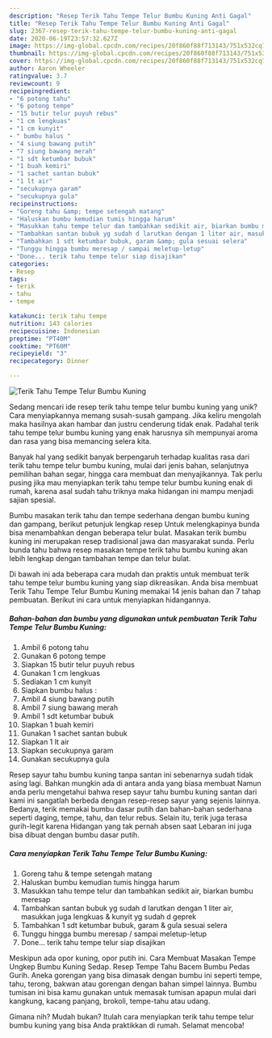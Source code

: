 ```yaml
---
description: "Resep Terik Tahu Tempe Telur Bumbu Kuning Anti Gagal"
title: "Resep Terik Tahu Tempe Telur Bumbu Kuning Anti Gagal"
slug: 2367-resep-terik-tahu-tempe-telur-bumbu-kuning-anti-gagal
date: 2020-06-19T23:57:32.627Z
image: https://img-global.cpcdn.com/recipes/20f860f88f713143/751x532cq70/terik-tahu-tempe-telur-bumbu-kuning-foto-resep-utama.jpg
thumbnail: https://img-global.cpcdn.com/recipes/20f860f88f713143/751x532cq70/terik-tahu-tempe-telur-bumbu-kuning-foto-resep-utama.jpg
cover: https://img-global.cpcdn.com/recipes/20f860f88f713143/751x532cq70/terik-tahu-tempe-telur-bumbu-kuning-foto-resep-utama.jpg
author: Aaron Wheeler
ratingvalue: 3.7
reviewcount: 9
recipeingredient:
- "6 potong tahu"
- "6 potong tempe"
- "15 butir telur puyuh rebus"
- "1 cm lengkuas"
- "1 cm kunyit"
- " bumbu halus "
- "4 siung bawang putih"
- "7 siung bawang merah"
- "1 sdt ketumbar bubuk"
- "1 buah kemiri"
- "1 sachet santan bubuk"
- "1 lt air"
- "secukupnya garam"
- "secukupnya gula"
recipeinstructions:
- "Goreng tahu &amp; tempe setengah matang"
- "Haluskan bumbu kemudian tumis hingga harum"
- "Masukkan tahu tempe telur dan tambahkan sedikit air, biarkan bumbu meresap"
- "Tambahkan santan bubuk yg sudah d larutkan dengan 1 liter air, masukkan juga lengkuas &amp; kunyit yg sudah d geprek"
- "Tambahkan 1 sdt ketumbar bubuk, garam &amp; gula sesuai selera"
- "Tunggu hingga bumbu meresap / sampai meletup-letup"
- "Done... terik tahu tempe telur siap disajikan"
categories:
- Resep
tags:
- terik
- tahu
- tempe

katakunci: terik tahu tempe 
nutrition: 143 calories
recipecuisine: Indonesian
preptime: "PT40M"
cooktime: "PT60M"
recipeyield: "3"
recipecategory: Dinner

---
```



![Terik Tahu Tempe Telur Bumbu Kuning](https://img-global.cpcdn.com/recipes/20f860f88f713143/751x532cq70/terik-tahu-tempe-telur-bumbu-kuning-foto-resep-utama.jpg)

Sedang mencari ide resep terik tahu tempe telur bumbu kuning yang unik? Cara menyiapkannya memang susah-susah gampang. Jika keliru mengolah maka hasilnya akan hambar dan justru cenderung tidak enak. Padahal terik tahu tempe telur bumbu kuning yang enak harusnya sih mempunyai aroma dan rasa yang bisa memancing selera kita.

Banyak hal yang sedikit banyak berpengaruh terhadap kualitas rasa dari terik tahu tempe telur bumbu kuning, mulai dari jenis bahan, selanjutnya pemilihan bahan segar, hingga cara membuat dan menyajikannya. Tak perlu pusing jika mau menyiapkan terik tahu tempe telur bumbu kuning enak di rumah, karena asal sudah tahu triknya maka hidangan ini mampu menjadi sajian spesial.

Bumbu masakan terik tahu dan tempe sederhana dengan bumbu kuning dan gampang, berikut petunjuk lengkap resep Untuk melengkapinya bunda bisa menambahkan dengan beberapa telur bulat. Masakan terik bumbu kuning ini merupakan resep tradisional jawa dan masyarakat sunda. Perlu bunda tahu bahwa resep masakan tempe terik tahu bumbu kuning akan lebih lengkap dengan tambahan tempe dan telur bulat.


Di bawah ini ada beberapa cara mudah dan praktis untuk membuat terik tahu tempe telur bumbu kuning yang siap dikreasikan. Anda bisa membuat Terik Tahu Tempe Telur Bumbu Kuning memakai 14 jenis bahan dan 7 tahap pembuatan. Berikut ini cara untuk menyiapkan hidangannya.

<!--inarticleads1-->

##### Bahan-bahan dan bumbu yang digunakan untuk pembuatan Terik Tahu Tempe Telur Bumbu Kuning:

1. Ambil 6 potong tahu
1. Gunakan 6 potong tempe
1. Siapkan 15 butir telur puyuh rebus
1. Gunakan 1 cm lengkuas
1. Sediakan 1 cm kunyit
1. Siapkan  bumbu halus :
1. Ambil 4 siung bawang putih
1. Ambil 7 siung bawang merah
1. Ambil 1 sdt ketumbar bubuk
1. Siapkan 1 buah kemiri
1. Gunakan 1 sachet santan bubuk
1. Siapkan 1 lt air
1. Siapkan secukupnya garam
1. Gunakan secukupnya gula


Resep sayur tahu bumbu kuning tanpa santan ini sebenarnya sudah tidak asing lagi. Bahkan mungkin ada di antara anda yang biasa membuat Namun anda perlu mengetahui bahwa resep sayur tahu bumbu kuning santan dari kami ini sangatlah berbeda dengan resep-resep sayur yang sejenis lainnya. Bedanya, terik memakai bumbu dasar putih dan bahan-bahan sederhana seperti daging, tempe, tahu, dan telur rebus. Selain itu, terik juga terasa gurih-legit karena Hidangan yang tak pernah absen saat Lebaran ini juga bisa dibuat dengan bumbu dasar putih. 

<!--inarticleads2-->

##### Cara menyiapkan Terik Tahu Tempe Telur Bumbu Kuning:

1. Goreng tahu &amp; tempe setengah matang
1. Haluskan bumbu kemudian tumis hingga harum
1. Masukkan tahu tempe telur dan tambahkan sedikit air, biarkan bumbu meresap
1. Tambahkan santan bubuk yg sudah d larutkan dengan 1 liter air, masukkan juga lengkuas &amp; kunyit yg sudah d geprek
1. Tambahkan 1 sdt ketumbar bubuk, garam &amp; gula sesuai selera
1. Tunggu hingga bumbu meresap / sampai meletup-letup
1. Done... terik tahu tempe telur siap disajikan


Meskipun ada opor kuning, opor putih ini. Cara Membuat Masakan Tempe Ungkep Bumbu Kuning Sedap. Resep Tempe Tahu Bacem Bumbu Pedas Gurih. Aneka gorengan yang bisa dimasak dengan bumbu ini seperti tempe, tahu, terong, bakwan atau gorengan dengan bahan simpel lainnya. Bumbu tumisan ini bisa kamu gunakan untuk memasak tumisan apapun mulai dari kangkung, kacang panjang, brokoli, tempe-tahu atau udang. 

Gimana nih? Mudah bukan? Itulah cara menyiapkan terik tahu tempe telur bumbu kuning yang bisa Anda praktikkan di rumah. Selamat mencoba!
